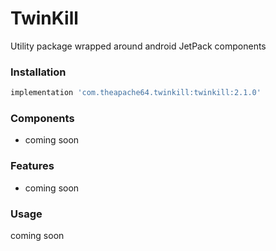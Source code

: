 # TwinKill

Utility package wrapped around android JetPack components

### Installation

```groovy
implementation 'com.theapache64.twinkill:twinkill:2.1.0'
```

### Components

 - coming soon
 
### Features

 - coming soon

### Usage

coming soon